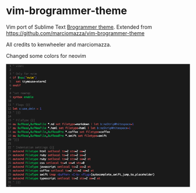 # vim-brogrammer-theme
Vim port of Sublime Text [Brogrammer theme](https://github.com/kenwheeler/brogrammer-theme).
Extended from https://github.com/marciomazza/vim-brogrammer-theme

All credits to kenwheeler and marciomazza.

Changed some colors for neovim

![screenshot](assets/vimrc.png)
